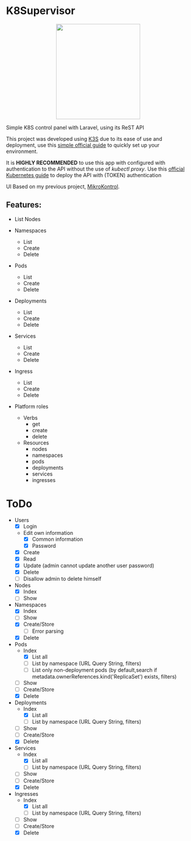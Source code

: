 # K8Supervisor
<p align="center">
<img width="230" height="260" align="center" src="https://github.com/freemann350/K8Supervisor/blob/main/public/img/favicon.png">
</p>

Simple K8S control panel with Laravel, using its ReST API

This project was developed using [K3S](https://k3s.io) due to its ease of use and deployment, use this [simple official guide](https://docs.k3s.io/quick-start) to quickly set up your environment.

It is **HIGHLY RECOMMENDED** to use this app with configured with authentication to the API without the use of *kubectl proxy*. Use this [official Kubernetes guide](https://kubernetes.io/docs/tasks/administer-cluster/access-cluster-api/?amp;amp#without-kubectl-proxy) to deploy the API with (TOKEN) authentication

UI Based on my previous project, [MikroKontrol](https://https://github.com/freemann350/MikroKontrol).

## Features:

- List Nodes
- Namespaces

  - List
  - Create
  - Delete
- Pods

  - List
  - Create
  - Delete
- Deployments

  - List
  - Create
  - Delete
- Services

  - List
  - Create
  - Delete
- Ingress

  - List
  - Create
  - Delete
- Platform roles

  - Verbs
    - get
    - create
    - delete
  - Resources
    - nodes
    - namespaces
    - pods
    - deployments
    - services
    - ingresses

# ToDo

- Users
  - [x] Login
  - Edit own information
    - [x] Common information
    - [x] Password
  - [x] Create
  - [x] Read
  - [x] Update (admin cannot update another user password)
  - [x] Delete
  - [ ] Disallow admin to delete himself
- Nodes
  - [x] Index
  - [ ] Show
- Namespaces
  - [x] Index
  - [ ] Show
  - [x] Create/Store
    - [ ] Error parsing
  - [x] Delete
- Pods
  - Index
    - [x] List all
    - [ ] List by namespace (URL Query String, filters)
    - [ ] List only non-deployment pods (by default,search if metadata.ownerReferences.kind('ReplicaSet') exists, filters)
  - [ ] Show
  - [ ] Create/Store
  - [x] Delete
- Deployments
  - Index
    - [x] List all
    - [ ] List by namespace (URL Query String, filters)
  - [ ] Show
  - [ ] Create/Store
  - [x] Delete
- Services
  - Index
    - [x] List all
    - [ ] List by namespace (URL Query String, filters)
  - [ ] Show
  - [ ] Create/Store
  - [x] Delete
- Ingresses
  - Index
    - [x] List all
    - [ ] List by namespace (URL Query String, filters)
  - [ ] Show
  - [ ] Create/Store
  - [x] Delete

